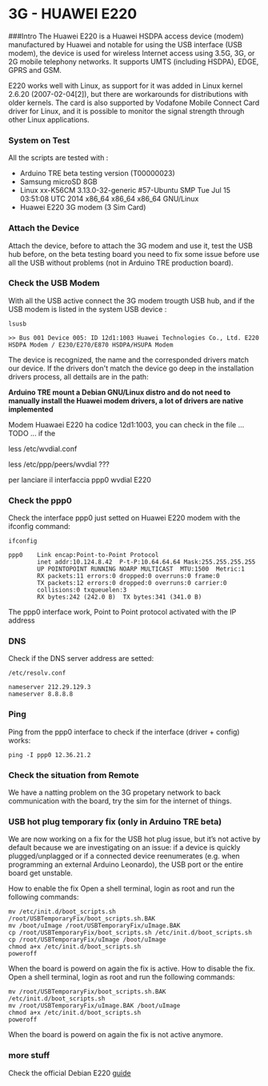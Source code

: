 3G - HUAWEI E220
================

###Intro 
The Huawei E220 is a Huawei HSDPA access device (modem) manufactured by Huawei and notable for using the USB interface (USB modem), the device is used for wireless Internet access using 3.5G, 3G, or 2G mobile telephony networks. It supports UMTS (including HSDPA), EDGE, GPRS and GSM.

E220 works well with Linux, as support for it was added in Linux kernel 2.6.20 (2007-02-04[2]), but there are workarounds for distributions with older kernels. The card is also supported by Vodafone Mobile Connect Card driver for Linux, and it is possible to monitor the signal strength through other Linux applications.

### System on Test
All the scripts are tested with : 

+ Arduino TRE beta testing version (T00000023)
+ Samsung microSD 8GB
+ Linux xx-K56CM 3.13.0-32-generic #57-Ubuntu SMP Tue Jul 15 03:51:08 UTC 2014 x86_64 x86_64 x86_64 GNU/Linux
+ Huawei E220 3G modem (3 Sim Card)


### Attach the Device 
Attach the device, before to attach the 3G modem and use it, test the USB hub before, on the beta testing board you need to fix some issue 
before use all the USB without problems (not in Arduino TRE production board).


### Check the USB Modem 
With all the USB active connect the 3G modem trougth USB hub, and if the USB modem is listed in the system USB device : 

    lsusb 
    
    >> Bus 001 Device 005: ID 12d1:1003 Huawei Technologies Co., Ltd. E220 HSDPA Modem / E230/E270/E870 HSDPA/HSUPA Modem
    
The device is recognized, the name and the corresponded drivers match our device. If the drivers don't match the device go deep in the installation drivers process, all dettails are in the path: 

    
    
**Arduino TRE mount a Debian GNU/Linux distro and do not need to manually install the Huawei modem drivers, a lot of drivers are native implemented** 

Modem Huawaei E220 ha codice 12d1:1003, you can check in the file ... TODO ... if the 



less /etc/wvdial.conf 

less /etc/ppp/peers/wvdial  ??? 

per lanciare il interfaccia ppp0 wvdial E220

### Check the ppp0 
Check the interface ppp0 just setted on Huawei E220 modem with the ifconfig command: 
    
    ifconfig

    ppp0    Link encap:Point-to-Point Protocol  
            inet addr:10.124.8.42  P-t-P:10.64.64.64 Mask:255.255.255.255
            UP POINTOPOINT RUNNING NOARP MULTICAST  MTU:1500  Metric:1
            RX packets:11 errors:0 dropped:0 overruns:0 frame:0
            TX packets:12 errors:0 dropped:0 overruns:0 carrier:0
            collisions:0 txqueuelen:3 
            RX bytes:242 (242.0 B)  TX bytes:341 (341.0 B)
            
The ppp0 interface work, Point to Point protocol activated with the IP address 
### DNS
Check if the DNS server address are setted: 

    /etc/resolv.conf
    
    nameserver 212.29.129.3
    nameserver 8.8.8.8
          
### Ping     
Ping from the ppp0 interface to check if the interface (driver + config) works: 

    ping -I ppp0 12.36.21.2
    
    
### Check the situation from Remote 
We have a natting problem on the 3G propetary network to back communication with the board, try the sim for the internet of things. 

### USB hot plug temporary fix (only in Arduino TRE beta)
We are now working on a fix for the USB hot plug issue, but it’s not active by default because we are investigating on an issue: if a device is quickly plugged/unplagged or if a connected device reenumerates (e.g. when programming an external Arduino Leonardo), the USB port or the entire board get unstable. 

How to enable the fix Open a shell terminal, login as root  and run the following commands: 

    mv /etc/init.d/boot_scripts.sh /root/USBTemporaryFix/boot_scripts.sh.BAK 
    mv /boot/uImage /root/USBTemporaryFix/uImage.BAK 
    cp /root/USBTemporaryFix/boot_scripts.sh /etc/init.d/boot_scripts.sh 
    cp /root/USBTemporaryFix/uImage /boot/uImage 
    chmod a+x /etc/init.d/boot_scripts.sh 
    poweroff 
    
When the board is powerd on again the fix is active. How to disable the fix. Open a shell terminal, login as root  and run the following commands:

    mv /root/USBTemporaryFix/boot_scripts.sh.BAK /etc/init.d/boot_scripts.sh  
    mv /root/USBTemporaryFix/uImage.BAK /boot/uImage 
    chmod a+x /etc/init.d/boot_scripts.sh 
    poweroff 
    
When the board is powerd on again the fix is not active anymore.


### more stuff 
Check the official Debian E220 [guide][1]

[1]: https://wiki.debian.org/Huawei/E220
